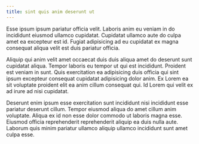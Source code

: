 ```yaml
---
title: sint quis anim deserunt ut
---
```


Esse ipsum ipsum pariatur officia velit. Laboris anim eu veniam in do incididunt eiusmod ullamco cupidatat. Cupidatat ullamco aute do culpa amet ea excepteur est id. Fugiat adipisicing ad eu cupidatat ex magna consequat aliqua velit est duis pariatur officia.

Aliquip qui anim velit amet occaecat duis duis aliqua amet do deserunt sunt cupidatat aliqua. Tempor laboris eu tempor ut qui est incididunt. Proident est veniam in sunt. Quis exercitation ea adipisicing duis officia qui sint ipsum excepteur consequat cupidatat adipisicing dolor anim. Ex Lorem ea sit voluptate proident elit ea anim cillum consequat qui. Id Lorem qui velit ex ad irure ad nisi cupidatat.

Deserunt enim ipsum esse exercitation sunt incididunt nisi incididunt esse pariatur deserunt cillum. Tempor eiusmod aliqua do amet cillum anim voluptate. Aliqua ex id non esse dolor commodo ut laboris magna esse. Eiusmod officia reprehenderit reprehenderit aliquip ea duis nulla aute. Laborum quis minim pariatur ullamco aliquip ullamco incididunt sunt amet culpa esse.